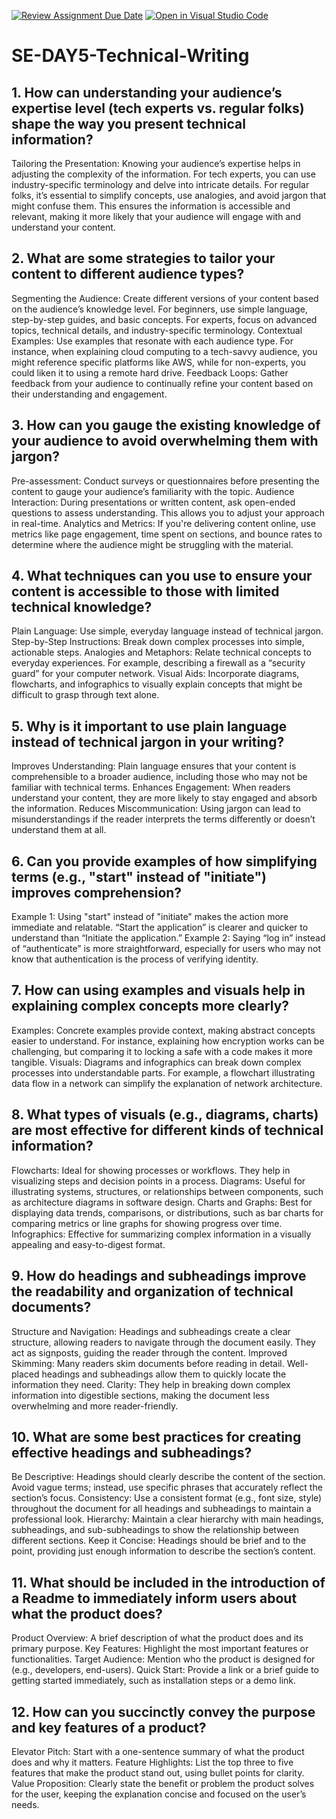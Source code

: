 [![Review Assignment Due Date](https://classroom.github.com/assets/deadline-readme-button-22041afd0340ce965d47ae6ef1cefeee28c7c493a6346c4f15d667ab976d596c.svg)](https://classroom.github.com/a/zsAR-pyY)
[![Open in Visual Studio Code](https://classroom.github.com/assets/open-in-vscode-2e0aaae1b6195c2367325f4f02e2d04e9abb55f0b24a779b69b11b9e10269abc.svg)](https://classroom.github.com/online_ide?assignment_repo_id=15664238&assignment_repo_type=AssignmentRepo)
# SE-DAY5-Technical-Writing
## 1. How can understanding your audience’s expertise level (tech experts vs. regular folks) shape the way you present technical information?
  Tailoring the Presentation: Knowing your audience’s expertise helps in adjusting the complexity of the information. For tech experts, you can use industry-specific terminology and delve into intricate details. For regular   folks, it’s essential to simplify concepts, use analogies, and avoid jargon that might confuse them. This ensures the information is accessible and relevant, making it more likely that your audience will engage with and     understand your content.

## 2. What are some strategies to tailor your content to different audience types?
  Segmenting the Audience: Create different versions of your content based on the audience’s knowledge level. For beginners, use simple language, step-by-step guides, and basic concepts. For experts, focus on advanced         topics, technical details, and industry-specific terminology.
  Contextual Examples: Use examples that resonate with each audience type. For instance, when explaining cloud computing to a tech-savvy audience, you might reference specific platforms like AWS, while for non-experts, you    could liken it to using a remote hard drive.
  Feedback Loops: Gather feedback from your audience to continually refine your content based on their understanding and engagement.

## 3. How can you gauge the existing knowledge of your audience to avoid overwhelming them with jargon?
  Pre-assessment: Conduct surveys or questionnaires before presenting the content to gauge your audience’s familiarity with the topic.
  Audience Interaction: During presentations or written content, ask open-ended questions to assess understanding. This allows you to adjust your approach in real-time.
  Analytics and Metrics: If you're delivering content online, use metrics like page engagement, time spent on sections, and bounce rates to determine where the audience might be struggling with the material.

## 4. What techniques can you use to ensure your content is accessible to those with limited technical knowledge?
  Plain Language: Use simple, everyday language instead of technical jargon.
  Step-by-Step Instructions: Break down complex processes into simple, actionable steps.
  Analogies and Metaphors: Relate technical concepts to everyday experiences. For example, describing a firewall as a “security guard” for your computer network.
  Visual Aids: Incorporate diagrams, flowcharts, and infographics to visually explain concepts that might be difficult to grasp through text alone.

## 5. Why is it important to use plain language instead of technical jargon in your writing?
  Improves Understanding: Plain language ensures that your content is comprehensible to a broader audience, including those who may not be familiar with technical terms.
  Enhances Engagement: When readers understand your content, they are more likely to stay engaged and absorb the information.
  Reduces Miscommunication: Using jargon can lead to misunderstandings if the reader interprets the terms differently or doesn’t understand them at all.

## 6. Can you provide examples of how simplifying terms (e.g., "start" instead of "initiate") improves comprehension?
  Example 1: Using "start" instead of "initiate" makes the action more immediate and relatable. “Start the application” is clearer and quicker to understand than “Initiate the application.”
  Example 2: Saying “log in” instead of “authenticate” is more straightforward, especially for users who may not know that authentication is the process of verifying identity.

## 7. How can using examples and visuals help in explaining complex concepts more clearly?
  Examples: Concrete examples provide context, making abstract concepts easier to understand. For instance, explaining how encryption works can be challenging, but comparing it to locking a safe with a code makes it more    tangible.
  Visuals: Diagrams and infographics can break down complex processes into understandable parts. For example, a flowchart illustrating data flow in a network can simplify the explanation of network architecture.

## 8. What types of visuals (e.g., diagrams, charts) are most effective for different kinds of technical information?
  Flowcharts: Ideal for showing processes or workflows. They help in visualizing steps and decision points in a process.
  Diagrams: Useful for illustrating systems, structures, or relationships between components, such as architecture diagrams in software design.
  Charts and Graphs: Best for displaying data trends, comparisons, or distributions, such as bar charts for comparing metrics or line graphs for showing progress over time.
  Infographics: Effective for summarizing complex information in a visually appealing and easy-to-digest format.

## 9. How do headings and subheadings improve the readability and organization of technical documents?
  Structure and Navigation: Headings and subheadings create a clear structure, allowing readers to navigate through the document easily. They act as signposts, guiding the reader through the content.
  Improved Skimming: Many readers skim documents before reading in detail. Well-placed headings and subheadings allow them to quickly locate the information they need.
  Clarity: They help in breaking down complex information into digestible sections, making the document less overwhelming and more reader-friendly.

## 10. What are some best practices for creating effective headings and subheadings?
  Be Descriptive: Headings should clearly describe the content of the section. Avoid vague terms; instead, use specific phrases that accurately reflect the section’s focus.
  Consistency: Use a consistent format (e.g., font size, style) throughout the document for all headings and subheadings to maintain a professional look.
  Hierarchy: Maintain a clear hierarchy with main headings, subheadings, and sub-subheadings to show the relationship between different sections.
  Keep it Concise: Headings should be brief and to the point, providing just enough information to describe the section’s content.

## 11. What should be included in the introduction of a Readme to immediately inform users about what the product does?
  Product Overview: A brief description of what the product does and its primary purpose.
  Key Features: Highlight the most important features or functionalities.
  Target Audience: Mention who the product is designed for (e.g., developers, end-users).
  Quick Start: Provide a link or a brief guide to getting started immediately, such as installation steps or a demo link.

## 12. How can you succinctly convey the purpose and key features of a product?
  Elevator Pitch: Start with a one-sentence summary of what the product does and why it matters.
  Feature Highlights: List the top three to five features that make the product stand out, using bullet points for clarity.
  Value Proposition: Clearly state the benefit or problem the product solves for the user, keeping the explanation concise and focused on the user’s needs.
